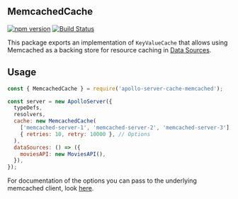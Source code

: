 ## MemcachedCache

[![npm version](https://badge.fury.io/js/apollo-server-cache-memcached.svg)](https://badge.fury.io/js/apollo-server-cache-memcached)
[![Build Status](https://circleci.com/gh/apollographql/apollo-server/tree/main.svg?style=svg)](https://circleci.com/gh/apollographql/apollo-server)

This package exports an implementation of `KeyValueCache` that allows using Memcached as a backing store for resource caching in [Data Sources](https://www.apollographql.com/docs/apollo-server/v2/features/data-sources.html).

## Usage

```js
const { MemcachedCache } = require('apollo-server-cache-memcached');

const server = new ApolloServer({
  typeDefs,
  resolvers,
  cache: new MemcachedCache(
    ['memcached-server-1', 'memcached-server-2', 'memcached-server-3'],
    { retries: 10, retry: 10000 }, // Options
  ),
  dataSources: () => ({
    moviesAPI: new MoviesAPI(),
  }),
});
```

For documentation of the options you can pass to the underlying memcached client, look [here](https://github.com/3rd-Eden/memcached).
